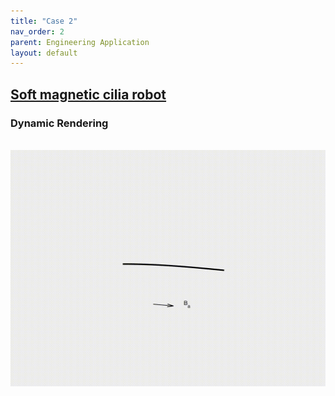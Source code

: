 ```yaml
---
title: "Case 2"
nav_order: 2
parent: Engineering Application
layout: default
---
```


## [Soft magnetic cilia robot](https://github.com/weicheng-huang-mechanics/DDG_Tutorial/tree/main/soft_robot/case_1)

<!-- In this subsection, we illustrate the dynamic response of a magnetized beam subjected to external magnetic actuation. Using the DDG simulation framework, we analyze how the beam deforms and oscillates in response to time-varying magnetic fields. As magnetically actuated structures are widely explored in soft robotics, biomedical devices, and adaptive materials, this case highlights the potential of our approach in designing and optimizing magneto-mechanical systems for precise and controllable actuation.

### Simulation Initialization

To initialize the simulation, the following inputs are used:

1. **Geometry and connection:**
   - (i) Nodal positions: the position of the nodes $$\mathbf{q}(t=0)$$, with a total of $$N = 40$$. The length of the magnetized beam is set at $$L = 1.0\mathrm{~m}$$.
   - (ii) Stretching elements: the connections between the nodes, with a total of $$N_s = 39$$.
   - (iii) Bending elements: the connections between the edges, with a total of $$N_b = 38$$.

2. **Physical parameters:**
   - (i) Young's modulus, $$E = 100\mathrm{~MPa}$$.
   - (ii) Material density, $$\rho = 10.0$$ $$\mathrm{kg/m^3}$$.
   - (iii) Cross-sectional radius, $$r_0 = 0.01\mathrm{~m}$$.
   - (iv) Damping viscosity, $$\mu = 0.1$$.
   - (v) Gravitational field, $$\mathbf{g} = [0.0, 0.0]^T$$ $$\mathrm{m/s^2}$$.
   - (vi) The beam magnetization is $$\mathbf{B}_r = [1000.0, 0.0]\mathrm{~T/m^3}$$.
   - (vii) The overall simulation is dynamic, i.e., $$\mathrm{ifStatic} = 0$$.

3. **Numerical parameters:**
   - (i) Total simulation time, $$T = 20.0\mathrm{~s}$$.
   - (ii) Time step size, $$\mathrm{dt} = 0.01\mathrm{~s}$$.
   - (iii) Numerical force tolerance, $$\mathrm{tol} = 1 \times 10^{-4}$$.
   - (iv) Maximum iterations, $$N_{\mathrm{iter}} = 10$$.

4. **Boundary conditions:**
   - The left tip of the beam is clamped by fixing the first two nodes (starting from the left), thus the constrained index array is $$\mathcal{FIX} = [1, 2, 3, 4]^T$$.

5. **Initial conditions:**
   - (i) Initial position is input from the nodal positions.
   - (ii) Initial velocity is set to zeros for all nodes.

6. **Loading steps:**
   - A magnetic field with $$B_x = A \cos(\omega t)$$ and $$B_y = A \sin(\omega t)$$ (where $$A = 3.0\mathrm{~T}$$ and $$\omega = 1.0\mathrm{~rad/s}$$) is applied to the entire beam. -->


### Dynamic Rendering
<br/><img src='../assets/videos/robot_1.gif' width="600">
